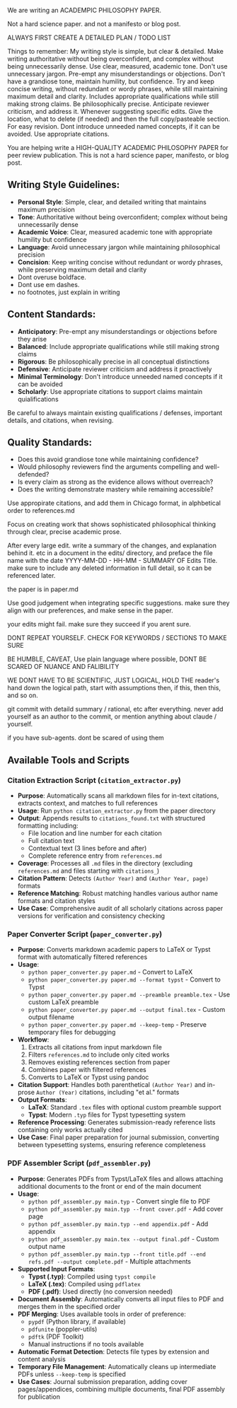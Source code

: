 We are writing an ACADEMPIC PHILOSOPHY PAPER.

Not a hard science paper. and not a manifesto or blog post. 

ALWAYS FIRST CREATE A DETAILED PLAN / TODO LIST

Things to remember:
My writing style is simple, but clear & detailed.
Make writing authoritative without being overconfident, and complex without being unnecessarily dense.
Use clear, measured, academic tone.
Don't use unnecessary jargon.
Pre-empt any misunderstandings or objections.
Don't have a grandiose tone, maintain humility, but confidence.
Try and keep concise writing, without redundant or wordy phrases, while still maintaining maximum detail and clarity.
Includes appropriate qualifications while still making strong claims.
Be philosophically precise.
Anticipate reviewer criticism, and address it.
Whenever suggesting specific edits. Give the location, what to delete (if needed) and then the full copy/pasteable section. For easy revision.
Dont introduce unneeded named concepts, if it can be avoided.
Use appropriate citations.

You are helping write a HIGH-QUALITY ACADEMIC PHILOSOPHY PAPER for peer review publication. This is not a hard science paper, manifesto, or blog post.

## Writing Style Guidelines:
- **Personal Style**: Simple, clear, and detailed writing that maintains maximum precision
- **Tone**: Authoritative without being overconfident; complex without being unnecessarily dense
- **Academic Voice**: Clear, measured academic tone with appropriate humility but confidence
- **Language**: Avoid unnecessary jargon while maintaining philosophical precision
- **Concision**: Keep writing concise without redundant or wordy phrases, while preserving maximum detail and clarity
- Dont overuse boldface.
- Dont use em dashes.
- no footnotes, just explain in writing

## Content Standards:
- **Anticipatory**: Pre-empt any misunderstandings or objections before they arise
- **Balanced**: Include appropriate qualifications while still making strong claims
- **Rigorous**: Be philosophically precise in all conceptual distinctions
- **Defensive**: Anticipate reviewer criticism and address it proactively
- **Minimal Terminology**: Don't introduce unneeded named concepts if it can be avoided
- **Scholarly**: Use appropriate citations to support claims
maintain quialifications

Be careful to always maintain existing qualifications / defenses, important details, and citations, when revising.

## Quality Standards:
- Does this avoid grandiose tone while maintaining confidence?
- Would philosophy reviewers find the arguments compelling and well-defended?
- Is every claim as strong as the evidence allows without overreach?
- Does the writing demonstrate mastery while remaining accessible?


Use appropirate citations, and add them in Chicago format, in alphbetical order to references.md

Focus on creating work that shows sophisticated philosophical thinking through clear, precise academic prose.

After every large edit. write a summary of the changes, and explanation behind it. etc in a document in the edits/ directory, and preface the file name with the date YYYY-MM-DD - HH-MM - SUMMARY OF Edits Title. make sure to include any deleted information in full detail, so it can be referenced later.


the paper is in paper.md

Use good judgement when integrating specific suggestions. make sure they align with our preferences, and make sense in the paper.

your edits might fail. make sure they succeed if you arent sure.

DONT REPEAT YOURSELF. CHECK FOR KEYWORDS / SECTIONS TO MAKE SURE

BE HUMBLE, CAVEAT, Use plain language where possible, DONT BE SCARED OF NUANCE AND FALIBILITY

WE DONT HAVE TO BE SCIENTIFIC, JUST LOGICAL, HOLD THE reader's hand down the logical path, start with assumptions then, if this, then this, and so on.

git commit with detaild summary / rational, etc after everything. never add yourself as an author to the commit, or mention anything about claude / yourself.


if you have sub-agents. dont be scared of using them

## Available Tools and Scripts

### Citation Extraction Script (`citation_extractor.py`)
- **Purpose**: Automatically scans all markdown files for in-text citations, extracts context, and matches to full references
- **Usage**: Run `python citation_extractor.py` from the paper directory
- **Output**: Appends results to `citations_found.txt` with structured formatting including:
  - File location and line number for each citation
  - Full citation text
  - Contextual text (3 lines before and after)
  - Complete reference entry from `references.md`
- **Coverage**: Processes all `.md` files in the directory (excluding `references.md` and files starting with `citations_`)
- **Citation Pattern**: Detects `(Author Year)` and `(Author Year, page)` formats
- **Reference Matching**: Robust matching handles various author name formats and citation styles
- **Use Case**: Comprehensive audit of all scholarly citations across paper versions for verification and consistency checking

### Paper Converter Script (`paper_converter.py`)
- **Purpose**: Converts markdown academic papers to LaTeX or Typst format with automatically filtered references
- **Usage**:
  - `python paper_converter.py paper.md` - Convert to LaTeX
  - `python paper_converter.py paper.md --format typst` - Convert to Typst
  - `python paper_converter.py paper.md --preamble preamble.tex` - Use custom LaTeX preamble
  - `python paper_converter.py paper.md --output final.tex` - Custom output filename
  - `python paper_converter.py paper.md --keep-temp` - Preserve temporary files for debugging
- **Workflow**:
  1. Extracts all citations from input markdown file
  2. Filters `references.md` to include only cited works
  3. Removes existing references section from paper
  4. Combines paper with filtered references
  5. Converts to LaTeX or Typst using pandoc
- **Citation Support**: Handles both parenthetical `(Author Year)` and in-prose `Author (Year)` citations, including "et al." formats
- **Output Formats**:
  - **LaTeX**: Standard `.tex` files with optional custom preamble support
  - **Typst**: Modern `.typ` files for Typst typesetting system
- **Reference Processing**: Generates submission-ready reference lists containing only works actually cited
- **Use Case**: Final paper preparation for journal submission, converting between typesetting systems, ensuring reference completeness

### PDF Assembler Script (`pdf_assembler.py`)
- **Purpose**: Generates PDFs from Typst/LaTeX files and allows attaching additional documents to the front or end of the main document
- **Usage**:
  - `python pdf_assembler.py main.typ` - Convert single file to PDF
  - `python pdf_assembler.py main.typ --front cover.pdf` - Add cover page
  - `python pdf_assembler.py main.typ --end appendix.pdf` - Add appendix
  - `python pdf_assembler.py main.tex --output final.pdf` - Custom output name
  - `python pdf_assembler.py main.typ --front title.pdf --end refs.pdf --output complete.pdf` - Multiple attachments
- **Supported Input Formats**:
  - **Typst (.typ)**: Compiled using `typst compile`
  - **LaTeX (.tex)**: Compiled using `pdflatex`
  - **PDF (.pdf)**: Used directly (no conversion needed)
- **Document Assembly**: Automatically converts all input files to PDF and merges them in the specified order
- **PDF Merging**: Uses available tools in order of preference:
  - `pypdf` (Python library, if available)
  - `pdfunite` (poppler-utils)
  - `pdftk` (PDF Toolkit)
  - Manual instructions if no tools available
- **Automatic Format Detection**: Detects file types by extension and content analysis
- **Temporary File Management**: Automatically cleans up intermediate PDFs unless `--keep-temp` is specified
- **Use Cases**: Journal submission preparation, adding cover pages/appendices, combining multiple documents, final PDF assembly for publication